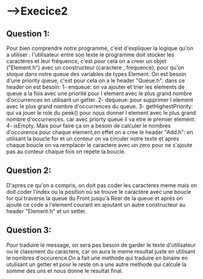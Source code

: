 # -->Execice2

## Question 1:

Pour bien comprendre notre programme, c'est d'expliquer la logique qu'on a utiliser :
l'utilisateur entre son texte le programme doit stocker les caractéres et leur fréquence, c'est pour cela on a creer un objet ("Element.h") avec un constructeur (caractere  ,  frequence), pour qu'on stoque dans notre queue des variables de types Element. On est besoin d'une priority queue, c'est pour cela on a le header "Queue.h": dans ce header on est besoin: 
1- enqueue: on va ajouter et trier les elements de queue a la fois avec une priorité pour   l element avec le plus grand nombre d'occurrences en utilisant un getter.
2- dequeue: pour supprimer l element  avec le plus grand nombre d'occurrences du queue.
3- getHighestPriority: qui va jouer le role du peek() pour nous donner l element  avec le plus grand nombre d'occurrences. car avec priorty queue il va etre le premier element.
4- isEmpty.
Mais pour faire ça on a besoin de calculer le nombres d'occurence pour chaque element,en effet on a cree le header "Add.h":
en utilisant la boucle for et un conteur on va circuler notre texte et apres chaque boucle on va remplacer le caractere avec un zero pour ne s'ajoute pas au conteur chaque fois on repete la boucle.

## Question 2:

D'apres ce qu'on a compris, on doit pas coder les caracteres meme mais on doit coder l'index ou la position où se trouve le caractére avec une boucle for qui traverse la queue du Front jusqu'à Rear de la queue et aprés on ajoute ce code a l'element courant en ajoutant un autre constructeur au header "Element.h" et un setter.

## Question 3:

Pour traduire le message, on sera pas besoin de garder le texte d'utilisateur ou le classment du caractere, car on aura le meme resultat juste en utilisant le nombres d'occurence.On a fait une methode qui traduire en binaire en utulisant un getter et pour le reste on a une autre methode qui calcule la somme des uns et nous donne le resultat final.






